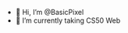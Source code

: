 - 👋 Hi, I’m @BasicPixel
- 🌱 I’m currently taking CS50 Web

<!---
BasicPixel/BasicPixel is a ✨ special ✨ repository because its `README.md` (this file) appears on your GitHub profile.
You can click the Preview link to take a look at your changes.
--->
